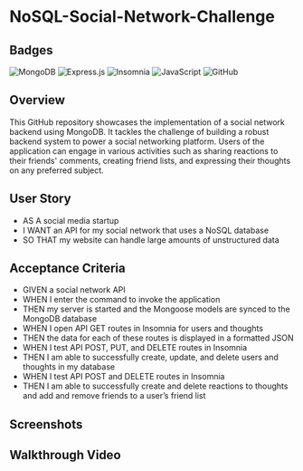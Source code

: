 # NoSQL-Social-Network-Challenge
## Badges
![MongoDB](https://img.shields.io/badge/MongoDB-%234ea94b.svg?style=for-the-badge&logo=mongodb&logoColor=white)
![Express.js](https://img.shields.io/badge/express.js-%23404d59.svg?style=for-the-badge&logo=express&logoColor=%2361DAFB)
![Insomnia](https://img.shields.io/badge/Insomnia-black?style=for-the-badge&logo=insomnia&logoColor=5849BE)
![JavaScript](https://img.shields.io/badge/javascript-%23323330.svg?style=for-the-badge&logo=javascript&logoColor=%23F7DF1E)
![GitHub](https://img.shields.io/badge/github-%23121011.svg?style=for-the-badge&logo=github&logoColor=white)

## Overview
This GitHub repository showcases the implementation of a social network backend using MongoDB. It tackles the challenge of building a robust backend system to power a social networking platform. Users of the application can engage in various activities such as sharing reactions to their friends' comments, creating friend lists, and expressing their thoughts on any preferred subject.

## User Story
+ AS A social media startup 
+ I WANT an API for my social network that uses a NoSQL database
 + SO THAT my website can handle large amounts of unstructured data

## Acceptance Criteria
+ GIVEN a social network API
+ WHEN I enter the command to invoke the application
+ THEN my server is started and the Mongoose models are synced to the MongoDB database
+ WHEN I open API GET routes in Insomnia for users and thoughts
+ THEN the data for each of these routes is displayed in a formatted JSON
+ WHEN I test API POST, PUT, and DELETE routes in Insomnia
+ THEN I am able to successfully create, update, and delete users and thoughts in my database
+ WHEN I test API POST and DELETE routes in Insomnia
+ THEN I am able to successfully create and delete reactions to thoughts and add and remove friends to a user’s friend list

## Screenshots


## Walkthrough Video